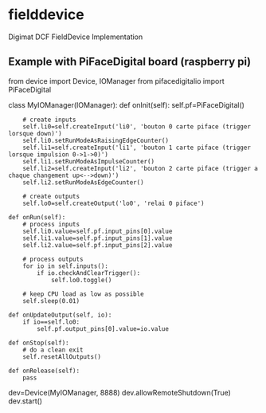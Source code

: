 fielddevice
===========

Digimat DCF FieldDevice Implementation


## Example with PiFaceDigital board (raspberry pi)

from device import Device, IOManager
from pifacedigitalio import PiFaceDigital

class MyIOManager(IOManager):
	def onInit(self):
		self.pf=PiFaceDigital()

		# create inputs
		self.li0=self.createInput('li0', 'bouton 0 carte piface (trigger lorsque down)')
		self.li0.setRunModeAsRaisingEdgeCounter()
		self.li1=self.createInput('li1', 'bouton 1 carte piface (trigger lorsque impulsion 0->1->0)')
		self.li1.setRunModeAsImpulseCounter()
		self.li2=self.createInput('li2', 'bouton 2 carte piface (trigger a chaque changement up<-->down)')
		self.li2.setRunModeAsEdgeCounter()

		# create outputs
		self.lo0=self.createOutput('lo0', 'relai 0 piface')

	def onRun(self):
		# process inputs
		self.li0.value=self.pf.input_pins[0].value
		self.li1.value=self.pf.input_pins[1].value
		self.li2.value=self.pf.input_pins[2].value

		# process outputs
		for io in self.inputs():
			if io.checkAndClearTrigger():
				self.lo0.toggle()

		# keep CPU load as low as possible
		self.sleep(0.01)

	def onUpdateOutput(self, io):
		if io==self.lo0:
			self.pf.output_pins[0].value=io.value

	def onStop(self):
		# do a clean exit
		self.resetAllOutputs()

	def onRelease(self):
		pass
	

dev=Device(MyIOManager, 8888)
dev.allowRemoteShutdown(True)
dev.start()

```
```





